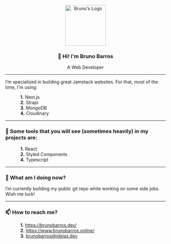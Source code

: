 <p align="center">
  <a href="https://brunobarros.dev">
    <img alt="Bruno's Logo" src="https://brunobarros.dev/img/favicon.png" width="128" />
  </a>
</p> 
<h3 align="center">👋 Hi! I'm Bruno Barros</h2>
<p align="center">A Web Developer</p>

__________________

I’m specialized in building great Jamstack websites. For that, most of the time, I'm using:

&nbsp;&nbsp;&nbsp;&nbsp;&nbsp;&nbsp;&nbsp;&nbsp;&nbsp;&nbsp;&nbsp;&nbsp;**1.** Next.js \
&nbsp;&nbsp;&nbsp;&nbsp;&nbsp;&nbsp;&nbsp;&nbsp;&nbsp;&nbsp;&nbsp;&nbsp;**2.** Strapi \
&nbsp;&nbsp;&nbsp;&nbsp;&nbsp;&nbsp;&nbsp;&nbsp;&nbsp;&nbsp;&nbsp;&nbsp;**3.** MongoDB \
&nbsp;&nbsp;&nbsp;&nbsp;&nbsp;&nbsp;&nbsp;&nbsp;&nbsp;&nbsp;&nbsp;&nbsp;**4.** Cloudinary 
____________________
### 🧱 Some tools that you will see (sometimes heavily) in my projects are:

&nbsp;&nbsp;&nbsp;&nbsp;&nbsp;&nbsp;&nbsp;&nbsp;&nbsp;&nbsp;&nbsp;&nbsp;**1.** React \
&nbsp;&nbsp;&nbsp;&nbsp;&nbsp;&nbsp;&nbsp;&nbsp;&nbsp;&nbsp;&nbsp;&nbsp;**2.** Styled Components \
&nbsp;&nbsp;&nbsp;&nbsp;&nbsp;&nbsp;&nbsp;&nbsp;&nbsp;&nbsp;&nbsp;&nbsp;**4.** Typescript 
__________
### 🌱 What am I doing now?

 I’m currently building my public git repo while working on some side jobs. Wish me luck! 
_________
### 📫 How to reach me? 

&nbsp;&nbsp;&nbsp;&nbsp;&nbsp;&nbsp;&nbsp;&nbsp;&nbsp;&nbsp;&nbsp;&nbsp;**1.** https://brunobarros.dev/ \
&nbsp;&nbsp;&nbsp;&nbsp;&nbsp;&nbsp;&nbsp;&nbsp;&nbsp;&nbsp;&nbsp;&nbsp;**2.** https://www.brunobarros.online/ \
&nbsp;&nbsp;&nbsp;&nbsp;&nbsp;&nbsp;&nbsp;&nbsp;&nbsp;&nbsp;&nbsp;&nbsp;**3.** brunobarros@ideias.dev 
